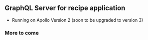 ## GraphQL Server for recipe application

- Running on Apollo Version 2 (soon to be upgraded to version 3)

### More to come
